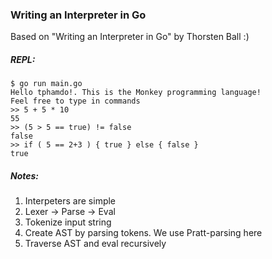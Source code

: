 ### Writing an Interpreter in Go

Based on "Writing an Interpreter in Go" by Thorsten Ball :)

##### REPL:
```shell-session
$ go run main.go
Hello tphamdo!. This is the Monkey programming language!
Feel free to type in commands
>> 5 + 5 * 10
55
>> (5 > 5 == true) != false
false
>> if ( 5 == 2+3 ) { true } else { false }
true
```

##### Notes:
<ol>
  <li>Interpeters are simple</li>
  <li>Lexer -> Parse -> Eval</li>
  <li>Tokenize input string</li>
  <li>Create AST by parsing tokens. We use Pratt-parsing here</li>
  <li>Traverse AST and eval recursively</li>
</ol>
